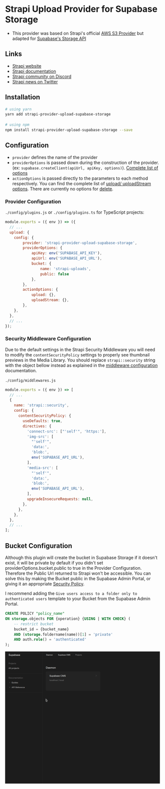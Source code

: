 # Strapi Upload Provider for Supabase Storage

- This provider was based on Strapi's official [AWS S3 Provider](https://github.com/strapi/strapi/tree/master/packages/providers/upload-aws-s3) but adapted for [Supabase's Storage API](https://supabase.com/docs/guides/storage)

## Links 

- [Strapi website](https://strapi.io/)
- [Strapi documentation](https://docs.strapi.io/)
- [Strapi community on Discord](https://discord.strapi.io/)
- [Strapi news on Twitter](https://twitter.com/strapijs)

## Installation

```bash
# using yarn
yarn add strapi-provider-upload-supabase-storage

# using npm
npm install strapi-provider-upload-supabase-storage --save
```

## Configuration

- `provider` defines the name of the provider
- `providerOptions` is passed down during the construction of the provider. (ex: `supabase.createClient(apiUrl, apiKey, options)`). [Complete list of options](https://supabase.com/docs/reference/javascript/initializing)
- `actionOptions` is passed directly to the parameters to each method respectively. You can find the complete list of [upload/ uploadStream options](https://supabase.com/docs/reference/javascript/storage-from-upload). There are currently no options for [delete](https://supabase.com/docs/reference/javascript/storage-from-remove).

### Provider Configuration

`./config/plugins.js` or `./config/plugins.ts` for TypeScript projects:

```js
module.exports = ({ env }) => ({
  // ...
  upload: {
    config: {
        provider: 'strapi-provider-upload-supabase-storage',
        providerOptions: {
            apiKey: env('SUPABASE_API_KEY'),
            apiUrl: env('SUPABASE_API_URL'),
            bucket: {
                name: 'strapi-uploads',
                public: false
            },
        },
        actionOptions: {
            upload: {},
            uploadStream: {},
        },
    },
  },
  // ...
});
```

### Security Middleware Configuration

Due to the default settings in the Strapi Security Middleware you will need to modify the `contentSecurityPolicy` settings to properly see thumbnail previews in the Media Library. You should replace `strapi::security` string with the object bellow instead as explained in the [middleware configuration](https://docs.strapi.io/developer-docs/latest/setup-deployment-guides/configurations/required/middlewares.html#loading-order) documentation.

`./config/middlewares.js`

```js
module.exports = ({ env }) => [
  // ...
  {
    name: 'strapi::security',
    config: {
      contentSecurityPolicy: {
        useDefaults: true,
        directives: {
          'connect-src': ["'self'", 'https:'],
          'img-src': [
            "'self'",
            'data:',
            'blob:',
            env('SUPABASE_API_URL'),
          ],
          'media-src': [
            "'self'",
            'data:',
            'blob:',
            env('SUPABASE_API_URL'),
          ],
          upgradeInsecureRequests: null,
        },
      },
    },
  },
  // ...
];
```

## Bucket Configuration

Although this plugin will create the bucket in Supabase Storage if it doesn't exist, it will be private by default if you didn't set providerOptions.bucket.public to true in the Provider Configuration. Therefore the Public Url returned to Strapi won't be accessible. You can solve  this by making the Bucket public in the Supabase Admin Portal, or giving it an appropriate [Security Policy](https://supabase.com/docs/guides/storage/access-control#policy-examples). 

I recommend adding the `Give users access to a folder only to authenticated users` template to your Bucket from the Supabase Admin Portal.
```sql
CREATE POLICY "policy_name"
ON storage.objects FOR {operation} {USING | WITH CHECK} (
    -- restrict bucket
    bucket_id = {bucket_name}
    AND (storage.foldername(name))[1] = 'private'
    AND auth.role() = 'authenticated'
);
```
![](add_bucket_policy.gif)
